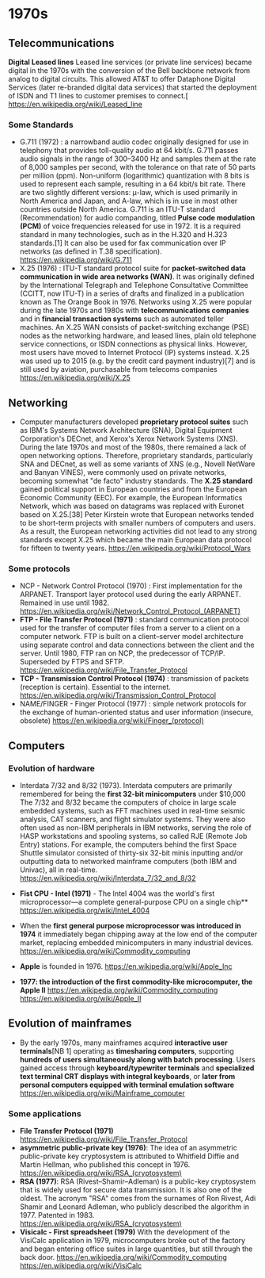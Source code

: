 # 1970s

## Telecommunications ##
**Digital Leased lines**
Leased line services (or private line services) became digital in the 1970s with the conversion of the Bell backbone network from analog to digital circuits. This allowed AT&T to offer Dataphone Digital Services (later re-branded digital data services) that started the deployment of ISDN and T1 lines to customer premises to connect.[
https://en.wikipedia.org/wiki/Leased_line

### Some Standards ###
- G.711 (1972) : a narrowband audio codec originally designed for use in telephony that provides toll-quality audio at 64 kbit/s. G.711 passes audio signals in the range of 300–3400 Hz and samples them at the rate of 8,000 samples per second, with the tolerance on that rate of 50 parts per million (ppm). Non-uniform (logarithmic) quantization with 8 bits is used to represent each sample, resulting in a 64 kbit/s bit rate. There are two slightly different versions: μ-law, which is used primarily in North America and Japan, and A-law, which is in use in most other countries outside North America.
G.711 is an ITU-T standard (Recommendation) for audio companding, titled **Pulse code modulation (PCM)** of voice frequencies released for use in 1972. It is a required standard in many technologies, such as in the H.320 and H.323 standards.[1] It can also be used for fax communication over IP networks (as defined in T.38 specification).
https://en.wikipedia.org/wiki/G.711
- X.25 (1976) : ITU-T standard protocol suite for **packet-switched data communication in wide area networks (WAN)**. It was originally defined by the International Telegraph and Telephone Consultative Committee (CCITT, now ITU-T) in a series of drafts and finalized in a publication known as The Orange Book in 1976.
Networks using X.25 were popular during the late 1970s and 1980s with **telecommunications companies** and in **financial transaction systems** such as automated teller machines. An X.25 WAN consists of packet-switching exchange (PSE) nodes as the networking hardware, and leased lines, plain old telephone service connections, or ISDN connections as physical links. However, most users have moved to Internet Protocol (IP) systems instead. X.25 was used up to 2015 (e.g. by the credit card payment industry)[7] and is still used by aviation, purchasable from telecoms companies
https://en.wikipedia.org/wiki/X.25

## Networking ##
- Computer manufacturers developed **proprietary protocol suites** such as IBM's Systems Network Architecture (SNA), Digital Equipment Corporation's DECnet, and Xerox's Xerox Network Systems (XNS). During the late 1970s and most of the 1980s, there remained a lack of open networking options. Therefore, proprietary standards, particularly SNA and DECnet, as well as some variants of XNS (e.g., Novell NetWare and Banyan VINES), were commonly used on private networks, becoming somewhat "de facto" industry standards.
The **X.25 standard** gained political support in European countries and from the European Economic Community (EEC). For example, the European Informatics Network, which was based on datagrams was replaced with Euronet based on X.25.[38] Peter Kirstein wrote that European networks tended to be short-term projects with smaller numbers of computers and users. As a result, the European networking activities did not lead to any strong standards except X.25 which became the main European data protocol for fifteen to twenty years. 
https://en.wikipedia.org/wiki/Protocol_Wars

### Some protocols ###
- NCP - Network Control Protocol (1970) : First implementation for the ARPANET. Transport layer protocol used during the early ARPANET. Remained in use until 1982.
https://en.wikipedia.org/wiki/Network_Control_Protocol_(ARPANET)
- **FTP - File Transfer Protocol (1971)** : standard communication protocol used for the transfer of computer files from a server to a client on a computer network. FTP is built on a client–server model architecture using separate control and data connections between the client and the server.
Until 1980, FTP ran on NCP, the predecessor of TCP/IP. Superseded by FTPS and SFTP.
https://en.wikipedia.org/wiki/File_Transfer_Protocol
- **TCP - Transmission Control Protocol (1974)** : transmission of packets (reception is certain). Essential to the internet. https://en.wikipedia.org/wiki/Transmission_Control_Protocol
-  NAME/FINGER - Finger Protocol (1977) : simple network protocols for the exchange of human-oriented status and user information (insecure, obsolete) https://en.wikipedia.org/wiki/Finger_(protocol)

## Computers ##

### Evolution of hardware ###
- Interdata 7/32 and 8/32 (1973).  Interdata computers are primarily remembered for being the **first 32-bit minicomputers** under $10,000 
The 7/32 and 8/32 became the computers of choice in large scale embedded systems, such as FFT machines used in real-time seismic analysis, CAT scanners, and flight simulator systems. They were also often used as non-IBM peripherals in IBM networks, serving the role of HASP workstations and spooling systems, so called RJE (Remote Job Entry) stations. For example, the computers behind the first Space Shuttle simulator consisted of thirty-six 32-bit minis inputting and/or outputting data to networked mainframe computers (both IBM and Univac), all in real-time.
https://en.wikipedia.org/wiki/Interdata_7/32_and_8/32

- **Fist CPU - Intel (1971)** - The Intel 4004 was the world's first microprocessor—a complete general-purpose CPU on a single chip**
https://en.wikipedia.org/wiki/Intel_4004

- When the **first general purpose microprocessor was introduced in 1974** it immediately began chipping away at the low end of the computer market, replacing embedded minicomputers in many industrial devices.
https://en.wikipedia.org/wiki/Commodity_computing

- **Apple** is founded in 1976.
https://en.wikipedia.org/wiki/Apple_Inc

- **1977: the introduction of the first commodity-like microcomputer, the Apple II**
https://en.wikipedia.org/wiki/Commodity_computing
https://en.wikipedia.org/wiki/Apple_II

## Evolution of mainframes ##
- By the early 1970s, many mainframes acquired **interactive user terminals**[NB 1] operating as **timesharing computers**, supporting **hundreds of users simultaneously along with batch processing**. Users gained access through **keyboard/typewriter terminals** and **specialized text terminal CRT displays with integral keyboards**, or **later from personal computers equipped with terminal emulation software**
https://en.wikipedia.org/wiki/Mainframe_computer

### Some applications ###
- **File Transfer Protocol (1971)**
https://en.wikipedia.org/wiki/File_Transfer_Protocol
- **asymmetric public-private key (1976)**: The idea of an asymmetric public-private key cryptosystem is attributed to Whitfield Diffie and Martin Hellman, who published this concept in 1976.
https://en.wikipedia.org/wiki/RSA_(cryptosystem)
- **RSA (1977)**: RSA (Rivest–Shamir–Adleman) is a public-key cryptosystem that is widely used for secure data transmission. It is also one of the oldest. The acronym "RSA" comes from the surnames of Ron Rivest, Adi Shamir and Leonard Adleman, who publicly described the algorithm in 1977. Patented in 1983.
https://en.wikipedia.org/wiki/RSA_(cryptosystem)
- **Visicalc - First spreadsheet (1979)**
With the development of the VisiCalc application in 1979, microcomputers broke out of the factory and began entering office suites in large quantities, but still through the back door.
https://en.wikipedia.org/wiki/Commodity_computing
https://en.wikipedia.org/wiki/VisiCalc
